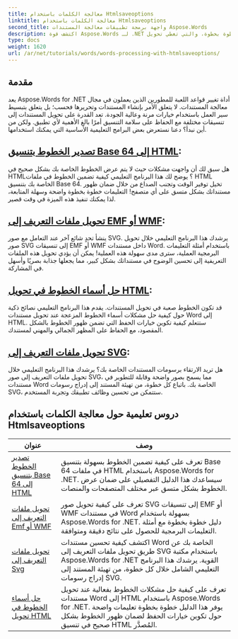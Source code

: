```yaml
---
title: معالجة الكلمات باستخدام Htmlsaveoptions
linktitle: معالجة الكلمات باستخدام Htmlsaveoptions
second_title: واجهة برمجة تطبيقات معالجة المستندات Aspose.Words
description: اكتشف قوة Aspose.Words لـ .NET من خلال دروسنا التعليمية خطوة بخطوة، والتي تغطي تحويل HTML والملف التعريفي لتحسين معالجة المستندات الخاصة بك.
type: docs
weight: 1620
url: /ar/net/tutorials/words/words-processing-with-htmlsaveoptions/
---
```

## مقدمة

يعد Aspose.Words for .NET أداة تغيير قواعد اللعبة للمطورين الذين يعملون في مجال معالجة المستندات. لا يتعلق الأمر بإنشاء المستندات وتحريرها فحسب؛ بل يتعلق بتبسيط سير العمل باستخدام خيارات مرنة وعالية الجودة. تعد القدرة على تحويل المستندات إلى تنسيقات مختلفة مع الحفاظ على سلامة التنسيق أمرًا بالغ الأهمية لأي تطبيق. ولكن من أين نبدأ؟ دعنا نستعرض بعض البرامج التعليمية الأساسية التي يمكنك استخدامها.


## [تصدير الخطوط بتنسيق Base 64 إلى HTML](./export-fonts-as-base-64-to-html/):
هل سبق لك أن واجهت مشكلات حيث لا يتم عرض الخطوط الخاصة بك بشكل صحيح في HTML؟ يوضح لك هذا البرنامج التعليمي كيفية تضمين الخطوط في ملفات HTML الخاصة بك بتنسيق Base 64. تخيل توفير الوقت وتجنب الصداع من خلال ضمان ظهور مستنداتك بشكل متسق على أي متصفح! التعليمات خطوة بخطوة واضحة وسهلة المتابعة، لذا يمكنك تنفيذ هذه الميزة في وقت قصير. 

## [تحويل ملفات التعريف إلى EMF أو WMF](./converting-metafiles-to-emf-or-wmf/):
ينشأ تحدٍ شائع آخر عند التعامل مع صور SVG. يرشدك هذا البرنامج التعليمي خلال تحويل صور SVG إلى تنسيقات EMF أو WMF داخل مستندات Word. باستخدام أمثلة التعليمات البرمجية العملية، سترى مدى سهولة هذه العملية! يمكن أن يؤدي تحويل هذه الملفات التعريفية إلى تحسين الوضوح في مستنداتك بشكل كبير، مما يجعلها جذابة بصريًا وأسهل في المشاركة.

## [حل أسماء الخطوط في تحويل HTML](./resolve-font-names-in-html-conversion/):
قد تكون الخطوط صعبة في تحويل المستندات. يقدم هذا البرنامج التعليمي نصائح ذكية حول كيفية حل مشكلات أسماء الخطوط المزعجة عند تحويل مستندات Word إلى HTML. ستتعلم كيفية تكوين خيارات الحفظ التي تضمن ظهور الخطوط بالشكل المقصود، مع الحفاظ على المظهر الجمالي والمهني لمستندك.

## [تحويل ملفات التعريف إلى SVG](./converting-metafiles-to-svg/):
هل تريد الارتقاء برسومات المستندات الخاصة بك؟ يرشدك هذا البرنامج التعليمي خلال تحويل ملفات التعريف إلى صور SVG، مما يسمح بصور واضحة وقابلة للتطوير في مستندات Word الخاصة بك. باتباع كل خطوة، من تهيئة المستند إلى إدراج رسومات SVG، ستتمكن من تحسين وظائف تطبيقك وتجربة المستخدم.

 ## دروس تعليمية حول معالجة الكلمات باستخدام Htmlsaveoptions
| عنوان | وصف |
| --- | --- |
| [تصدير الخطوط بتنسيق Base 64 إلى HTML](./export-fonts-as-base-64-to-html/) | تعرف على كيفية تضمين الخطوط بسهولة بتنسيق Base 64 في ملفات HTML باستخدام Aspose.Words for .NET. سيساعدك هذا الدليل التفصيلي على ضمان عرض الخطوط بشكل متسق عبر مختلف المتصفحات والمنصات. |
| [تحويل ملفات التعريف إلى Emf أو WMF](./converting-metafiles-to-emf-or-wmf/) | تعرف على كيفية تحويل صور SVG إلى تنسيقات EMF أو WMF في مستندات Word بسهولة باستخدام Aspose.Words for .NET. دليل خطوة بخطوة مع أمثلة التعليمات البرمجية للحصول على نتائج دقيقة ومتوافقة. |
| [تحويل ملفات التعريف إلى Svg](./converting-metafiles-to-svg/) | اكتشف كيفية تحسين مستندات Word الخاصة بك عن طريق تحويل ملفات التعريف إلى SVG باستخدام مكتبة Aspose.Words for .NET القوية. يرشدك هذا البرنامج التعليمي الشامل خلال كل خطوة، من تهيئة المستند إلى إدراج رسومات SVG. |
| [حل أسماء الخطوط في تحويل HTML](./resolve-font-names-in-html-conversion/) | تعرف على كيفية حل مشكلات الخطوط بفعالية عند تحويل مستندات Word إلى HTML باستخدام Aspose.Words for .NET. يوفر هذا الدليل خطوة بخطوة تعليمات واضحة حول تكوين خيارات الحفظ لضمان ظهور الخطوط بشكل صحيح في تنسيق HTML المُصدَّر. |